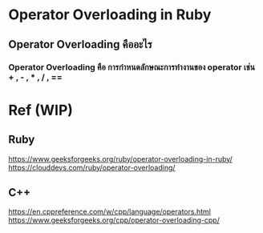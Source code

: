 # Operator Overloading in Ruby

## Operator Overloading คืออะไร

### Operator Overloading คือ การกำหนดลักษณะการทำงานของ operator เช่น + , - , * , / , ==






# Ref (WIP)

## Ruby
https://www.geeksforgeeks.org/ruby/operator-overloading-in-ruby/
https://clouddevs.com/ruby/operator-overloading/

## C++
https://en.cppreference.com/w/cpp/language/operators.html
https://www.geeksforgeeks.org/cpp/operator-overloading-cpp/
